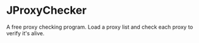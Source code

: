 # JProxyChecker
A free proxy checking program. Load a proxy list and check each proxy to verify it's alive.
